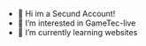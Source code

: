 - 👋 Hi im a Secund Account!
- 👀 I’m interested in GameTec-live
- 🌱 I’m currently learning websites


<!---
The-Fuzzy-Network/The-Fuzzy-Network is a ✨ special ✨ repository because its `README.md` (this file) appears on your GitHub profile.
You can click the Preview link to take a look at your changes.
--->
